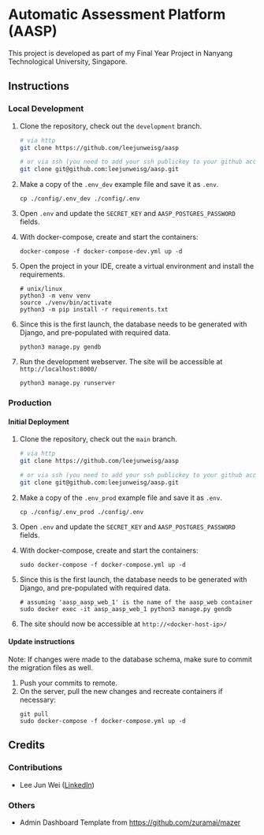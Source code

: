 # Automatic Assessment Platform (AASP)
This project is developed as part of my Final Year Project in Nanyang Technological University, Singapore.

## Instructions

### Local Development
1. Clone the repository, check out the `development` branch.
   ```bash
   # via http
   git clone https://github.com/leejunweisg/aasp
   
   # or via ssh (you need to add your ssh publickey to your github account)
   git clone git@github.com:leejunweisg/aasp.git
   ```

2. Make a copy of the `.env_dev` example file and save it as `.env`.
   ```shell
   cp ./config/.env_dev ./config/.env
   ```

3. Open `.env` and update the `SECRET_KEY` and `AASP_POSTGRES_PASSWORD` fields.

4. With docker-compose, create and start the containers:
   ```shell
   docker-compose -f docker-compose-dev.yml up -d
   ```
   
5. Open the project in your IDE, create a virtual environment and install the requirements.
   ```shell
   # unix/linux
   python3 -m venv venv
   source ./venv/bin/activate
   python3 -m pip install -r requirements.txt
   ```

6. Since this is the first launch, the database needs to be generated with Django, and pre-populated with required data.
   ```shell
   python3 manage.py gendb
   ```

7. Run the development webserver. The site will be accessible at `http://localhost:8000/`
   ```shell
   python3 manage.py runserver
   ```


### Production

#### Initial Deployment

1. Clone the repository, check out the `main` branch.
   ```bash
   # via http
   git clone https://github.com/leejunweisg/aasp
   
   # or via ssh (you need to add your ssh publickey to your github account)
   git clone git@github.com:leejunweisg/aasp.git
   ```

2. Make a copy of the `.env_prod` example file and save it as `.env`.
   ```shell
   cp ./config/.env_prod ./config/.env
   ```

3. Open `.env` and update the `SECRET_KEY` and `AASP_POSTGRES_PASSWORD` fields.

4. With docker-compose, create and start the containers:
   ```shell
   sudo docker-compose -f docker-compose.yml up -d
   ```

5. Since this is the first launch, the database needs to be generated with Django, and pre-populated with required data.
   ```shell
   # assuming 'aasp_aasp_web_1' is the name of the aasp_web container
   sudo docker exec -it aasp_aasp_web_1 python3 manage.py gendb
   ```

6. The site should now be accessible at `http://<docker-host-ip>/`

#### Update instructions
Note: If changes were made to the database schema, make sure to commit the migration files as well.

1. Push your commits to remote.
2. On the server, pull the new changes and recreate containers if necessary:
   ```shell
   git pull
   sudo docker-compose -f docker-compose.yml up -d
   ```

## Credits
### Contributions
- Lee Jun Wei ([LinkedIn](https://www.linkedin.com/in/leejunweisg/))

### Others
- Admin Dashboard Template from https://github.com/zuramai/mazer